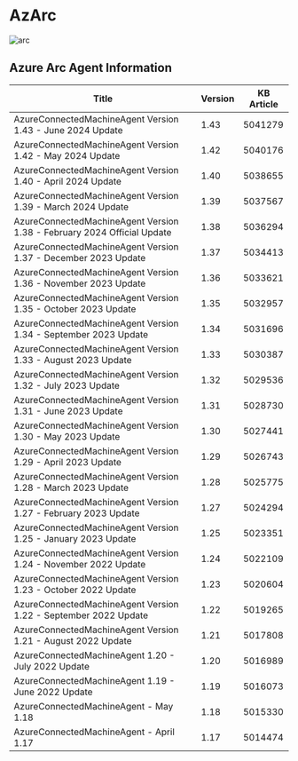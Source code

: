 # AzArc

![arc](https://github.com/pthoor/AzArc/assets/34333810/4e967768-61fa-4502-ab97-acfda2f01c97)

















































































<!-- AZURE_AGENT_INFO_START -->
## Azure Arc Agent Information
Title | Version | KB Article
---- | ------- | ----------
AzureConnectedMachineAgent Version 1.43 - June 2024 Update | 1.43 | 5041279
AzureConnectedMachineAgent Version 1.42 - May 2024 Update | 1.42 | 5040176
AzureConnectedMachineAgent Version 1.40 - April 2024 Update | 1.40 | 5038655
AzureConnectedMachineAgent Version 1.39 - March 2024 Update | 1.39 | 5037567
AzureConnectedMachineAgent Version 1.38 - February 2024 Official Update | 1.38 | 5036294
AzureConnectedMachineAgent Version 1.37 - December 2023 Update | 1.37 | 5034413
AzureConnectedMachineAgent Version 1.36 - November 2023 Update | 1.36 | 5033621
AzureConnectedMachineAgent Version 1.35 - October 2023 Update | 1.35 | 5032957
AzureConnectedMachineAgent Version 1.34 - September 2023 Update | 1.34 | 5031696
AzureConnectedMachineAgent Version 1.33 - August 2023 Update | 1.33 | 5030387
AzureConnectedMachineAgent Version 1.32 - July 2023 Update | 1.32 | 5029536
AzureConnectedMachineAgent Version 1.31 - June 2023 Update | 1.31 | 5028730
AzureConnectedMachineAgent Version 1.30 - May 2023 Update | 1.30 | 5027441
AzureConnectedMachineAgent Version 1.29 - April 2023 Update | 1.29 | 5026743
AzureConnectedMachineAgent Version 1.28 - March 2023 Update | 1.28 | 5025775
AzureConnectedMachineAgent Version 1.27 - February 2023 Update | 1.27 | 5024294
AzureConnectedMachineAgent Version 1.25 - January 2023 Update | 1.25 | 5023351
AzureConnectedMachineAgent Version 1.24 - November 2022 Update | 1.24 | 5022109
AzureConnectedMachineAgent Version 1.23 - October 2022 Update | 1.23 | 5020604
AzureConnectedMachineAgent Version 1.22 - September 2022 Update | 1.22 | 5019265
AzureConnectedMachineAgent Version 1.21 - August 2022 Update | 1.21 | 5017808
AzureConnectedMachineAgent 1.20 - July 2022 Update | 1.20 | 5016989
AzureConnectedMachineAgent 1.19 - June 2022 Update | 1.19 | 5016073
AzureConnectedMachineAgent - May 1.18 | 1.18 | 5015330
AzureConnectedMachineAgent - April 1.17 | 1.17 | 5014474

<!-- AZURE_AGENT_INFO_END -->


































































































































































